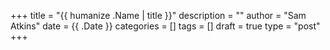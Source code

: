 +++
title = "{{ humanize .Name | title }}"
description = ""
author = "Sam Atkins"
date = {{ .Date }}
categories = []
tags = []
draft = true
type = "post"
+++
